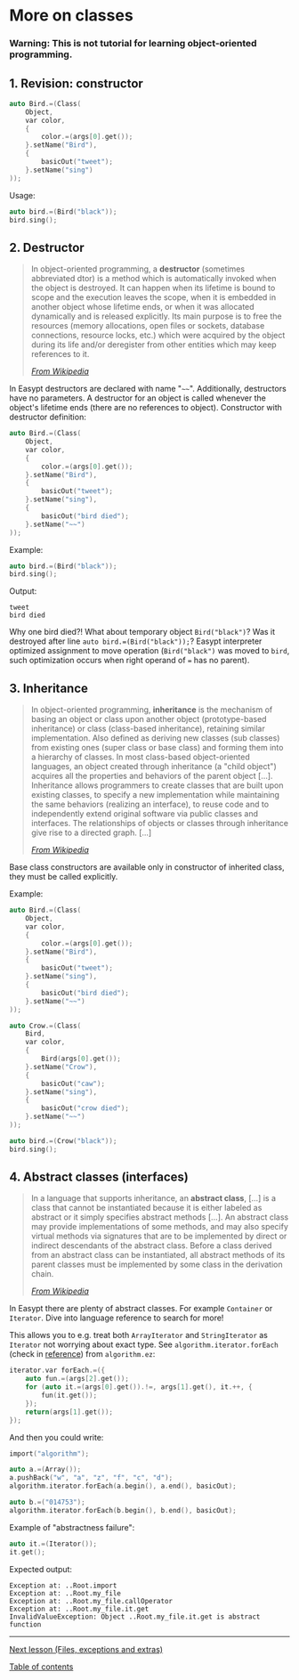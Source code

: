 # More on classes

### **Warning:** This is not tutorial for learning object-oriented programming. 

## 1. Revision: constructor

```c
auto Bird.=(Class(
    Object,
    var color,
    {
        color.=(args[0].get());
    }.setName("Bird"),
    {
        basicOut("tweet");
    }.setName("sing")
));
```

Usage:

```c
auto bird.=(Bird("black"));
bird.sing();
```

## 2. Destructor

> In object-oriented programming, a **destructor** (sometimes abbreviated dtor) is a method which is automatically invoked when the object is destroyed. It can happen when its lifetime is bound to scope and the execution leaves the scope, when it is embedded in another object whose lifetime ends, or when it was allocated dynamically and is released explicitly. Its main purpose is to free the resources (memory allocations, open files or sockets, database connections, resource locks, etc.) which were acquired by the object during its life and/or deregister from other entities which may keep references to it.
> 
> [_From Wikipedia_](https://en.wikipedia.org/wiki/Destructor_(computer_programming))


In Easypt destructors are declared with name "`~~`". Additionally, destructors have no parameters. A destructor for an object is called whenever the object's lifetime ends (there are no references to object). Constructor with destructor definition:

```c
auto Bird.=(Class(
    Object,
    var color,
    {
        color.=(args[0].get());
    }.setName("Bird"),
    {
        basicOut("tweet");
    }.setName("sing"),
    {
        basicOut("bird died");
    }.setName("~~")
));
```

Example:

```c
auto bird.=(Bird("black"));
bird.sing();
```

Output:

```
tweet
bird died
```

Why one bird died?! What about temporary object `Bird("black")`? Was it destroyed after line `auto bird.=(Bird("black"));`? Easypt interpreter optimized assignment to move operation (`Bird("black")` was moved to `bird`, such optimization occurs when right operand of `=` has no parent).

## 3. Inheritance

> In object-oriented programming, **inheritance** is the mechanism of basing an object or class upon another object (prototype-based inheritance) or class (class-based inheritance), retaining similar implementation. Also defined as deriving new classes (sub classes) from existing ones (super class or base class) and forming them into a hierarchy of classes. In most class-based object-oriented languages, an object created through inheritance (a "child object") acquires all the properties and behaviors of the parent object [...]. Inheritance allows programmers to create classes that are built upon existing classes, to specify a new implementation while maintaining the same behaviors (realizing an interface), to reuse code and to independently extend original software via public classes and interfaces. The relationships of objects or classes through inheritance give rise to a directed graph. [...]
>
> [_From Wikipedia_](https://en.wikipedia.org/wiki/Inheritance_(object-oriented_programming))

Base class constructors are available only in constructor of inherited class, they must be called explicitly.

Example:

```c
auto Bird.=(Class(
    Object,
    var color,
    {
        color.=(args[0].get());
    }.setName("Bird"),
    {
        basicOut("tweet");
    }.setName("sing"),
    {
        basicOut("bird died");
    }.setName("~~")
));

auto Crow.=(Class(
    Bird,
    var color,
    {
        Bird(args[0].get());
    }.setName("Crow"),
    {
        basicOut("caw");
    }.setName("sing"),
    {
        basicOut("crow died");
    }.setName("~~")
));

auto bird.=(Crow("black"));
bird.sing();
```

## 4. Abstract classes (interfaces)

> In a language that supports inheritance, an **abstract class**, [...] is a class that cannot be instantiated because it is either labeled as abstract or it simply specifies abstract methods [...]. An abstract class may provide implementations of some methods, and may also specify virtual methods via signatures that are to be implemented by direct or indirect descendants of the abstract class. Before a class derived from an abstract class can be instantiated, all abstract methods of its parent classes must be implemented by some class in the derivation chain.
>
> [_From Wikipedia_](https://en.wikipedia.org/wiki/Class_(computer_programming)#Abstract_and_concrete)

In Easypt there are plenty of abstract classes. For example `Container` or `Iterator`. Dive into language reference to search for more!

This allows you to e.g. treat both `ArrayIterator` and `StringIterator` as `Iterator` not worrying about exact type. See `algorithm.iterator.forEach` (check in [reference](docs..algorithm.iterator.forEach.md)) from `algorithm.ez`:

```c
iterator.var forEach.=({
    auto fun.=(args[2].get());
    for (auto it.=(args[0].get()).!=, args[1].get(), it.++, {
        fun(it.get());
    });
    return(args[1].get());
});
```
And then you could write:

```c
import("algorithm");

auto a.=(Array());
a.pushBack("w", "a", "z", "f", "c", "d");
algorithm.iterator.forEach(a.begin(), a.end(), basicOut);

auto b.=("014753");
algorithm.iterator.forEach(b.begin(), b.end(), basicOut);
```

Example of "abstractness failure":

```c
auto it.=(Iterator());
it.get();
```

Expected output:

```
Exception at: ..Root.import
Exception at: ..Root.my_file
Exception at: ..Root.my_file.callOperator
Exception at: ..Root.my_file.it.get
InvalidValueException: Object ..Root.my_file.it.get is abstract function
```


---

[Next lesson (Files, exceptions and extras)](extras.md)

[Table of contents](tutorial.md)
